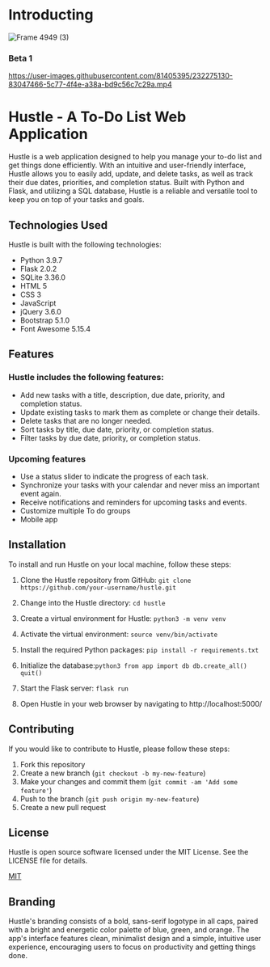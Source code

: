 # Introducting 

![Frame 4949 (3)](https://user-images.githubusercontent.com/81405395/232273519-8e067f93-769d-4905-a9aa-0a296c9a5d6d.png)

### Beta 1
https://user-images.githubusercontent.com/81405395/232275130-83047466-5c77-4f4e-a38a-bd9c56c7c29a.mp4

# Hustle - A To-Do List Web Application

Hustle is a web application designed to help you manage your to-do list and get things done efficiently. With an intuitive and user-friendly interface, Hustle allows you to easily add, update, and delete tasks, as well as track their due dates, priorities, and completion status. Built with Python and Flask, and utilizing a SQL database, Hustle is a reliable and versatile tool to keep you on top of your tasks and goals.


## Technologies Used
Hustle is built with the following technologies:

* Python 3.9.7
* Flask 2.0.2
* SQLite 3.36.0
* HTML 5
* CSS 3
* JavaScript
* jQuery 3.6.0
* Bootstrap 5.1.0
* Font Awesome 5.15.4

## Features
### Hustle includes the following features:

* Add new tasks with a title, description, due date, priority, and completion status.
* Update existing tasks to mark them as complete or change their details.
* Delete tasks that are no longer needed.
* Sort tasks by title, due date, priority, or completion status.
* Filter tasks by due date, priority, or completion status.

### Upcoming features 
* Use a status slider to indicate the progress of each task.
* Synchronize your tasks with your calendar and never miss an important event again.
* Receive notifications and reminders for upcoming tasks and events.
* Customize multiple To do groups
* Mobile app


## Installation
To install and run Hustle on your local machine, follow these steps:

1. Clone the Hustle repository from GitHub:
```git clone https://github.com/your-username/hustle.git```

2. Change into the Hustle directory:
```cd hustle```

3. Create a virtual environment for Hustle:
```python3 -m venv venv```

4. Activate the virtual environment:
```source venv/bin/activate```

5. Install the required Python packages:
```pip install -r requirements.txt```

6. Initialize the database:```python3
from app import db
db.create_all()
quit()```

7. Start the Flask server:
```flask run```

8. Open Hustle in your web browser by navigating to http://localhost:5000/

## Contributing

If you would like to contribute to Hustle, please follow these steps:

1. Fork this repository
2. Create a new branch (`git checkout -b my-new-feature`)
3. Make your changes and commit them (`git commit -am 'Add some feature'`)
4. Push to the branch (`git push origin my-new-feature`)
5. Create a new pull request

## License

Hustle is open source software licensed under the MIT License. See the LICENSE file for details.

[MIT](https://choosealicense.com/licenses/mit/)

## Branding

Hustle's branding consists of a bold, sans-serif logotype in all caps, paired with a bright and energetic color palette of blue, green, and orange. The app's interface features clean, minimalist design and a simple, intuitive user experience, encouraging users to focus on productivity and getting things done.


